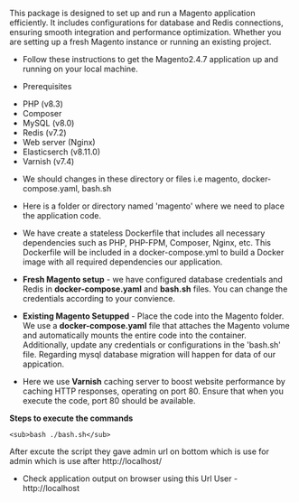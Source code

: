 This package is designed to set up and run a Magento application efficiently. It includes configurations for database and Redis connections, ensuring smooth integration and performance optimization. Whether you are setting up a fresh Magento instance or running an existing project.

* Follow these instructions to get the Magento2.4.7 application up and running on your local machine.

* Prerequisites
- PHP (v8.3)
- Composer
- MySQL (v8.0)
- Redis (v7.2)
- Web server (Nginx)
- Elasticserch (v8.11.0)
- Varnish (v7.4)


* We should changes in these directory or files i.e magento, docker-compose.yaml, bash.sh

* Here is a folder or directory named 'magento' where we need to place the application code.

* We have create a stateless Dockerfile that includes all necessary dependencies such as PHP, PHP-FPM, Composer, Nginx, etc. This Dockerfile will be included in a docker-compose.yml to build a Docker image with all required dependencies our application.

* **Fresh Magento setup** - we have configured database credentials and Redis in **docker-compose.yaml** and **bash.sh** files. You can change the credentials according to your convience.

* **Existing Magento Setupped** - Place the code into the Magento folder. We use a **docker-compose.yaml** file that attaches the Magento volume and automatically mounts the entire code into the container. Additionally, update any credentials or configurations in the 'bash.sh' file. Regarding mysql database migration will happen for data of our appication.

* Here we use **Varnish** caching server to boost website performance by caching HTTP responses, operating on port 80. Ensure that when you execute the code, port 80 should be available.


**Steps to execute the commands** 

    <sub>bash ./bash.sh</sub>

After excute the script they gave admin url on bottom which is use for admin which is use after http://localhost/

* Check application output on browser using this Url
User - http://localhost